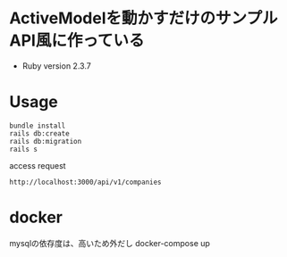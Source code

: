 # ActiveModelを動かすだけのサンプルAPI風に作っている

* Ruby version
2.3.7

# Usage
```
bundle install
rails db:create
rails db:migration
rails s
```
access request
```
http://localhost:3000/api/v1/companies
```
# docker
mysqlの依存度は、高いため外だし
docker-compose up
